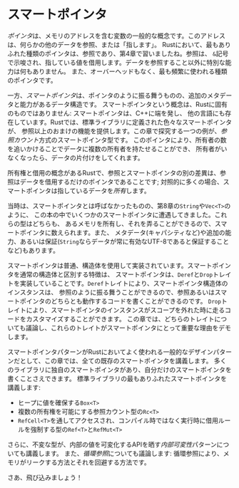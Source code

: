 <!-- # Smart Pointers -->

# スマートポインタ

<!-- A *pointer* is a general concept for a variable that contains an address in -->
<!-- memory. This address refers to, or “points at,” some other data. The most -->
<!-- common kind of pointer in Rust is a reference, which you learned about in -->
<!-- Chapter 4. References are indicated by the `&` symbol and borrow the value they -->
<!-- point to. They don’t have any special capabilities other than referring to -->
<!-- data. Also, they don’t have any overhead and are the kind of pointer we use -->
<!-- most often. -->

*ポインタ*は、メモリのアドレスを含む変数の一般的な概念です。このアドレスは、何らかの他のデータを参照、または「指します」。
Rustにおいて、最もありふれた種類のポインタは、参照であり、第4章で習いましたね。参照は、
`&`記号で示唆され、指している値を借用します。データを参照すること以外に特別な能力は何もありません。
また、オーバーヘッドもなく、最も頻繁に使われる種類のポインタです。

<!-- *Smart pointers*, on the other hand, are data structures that act like a -->
<!-- pointer but also have additional metadata and capabilities. The concept of -->
<!-- smart pointers isn’t unique to Rust: smart pointers originated in C++ and exist -->
<!-- in other languages as well. In Rust, the different smart pointers defined in -->
<!-- the standard library provide extra functionality beyond that provided by -->
<!-- references. One example that we’ll explore in this chapter is the *reference -->
<!-- counting* smart pointer type. This pointer enables you to have multiple owners -->
<!-- of data by keeping track of the number of owners and, when no owners remain, -->
<!-- taking care of cleaning up the data. -->

一方、*スマートポインタ*は、ポインタのように振る舞うものの、追加のメタデータと能力があるデータ構造です。
スマートポインタという概念は、Rustに固有のものではありません: スマートポインタは、C++に端を発し、
他の言語にも存在しています。Rustでは、標準ライブラリに定義された色々なスマートポインタが、
参照以上のおまけの機能を提供します。この章で探究する一つの例が、*参照カウント*方式のスマートポインタ型です。
このポインタにより、所有者の数を追いかけることでデータに複数の所有者を持たせることができ、
所有者がいなくなったら、データの片付けをしてくれます。

<!-- In Rust, where we have the concept of ownership and borrowing, an additional -->
<!-- difference between references and smart pointers is that references are -->
<!-- pointers that only borrow data; in contrast, in many cases, smart pointers -->
<!-- *own* the data they point to. -->

所有権と借用の概念があるRustで、参照とスマートポインタの別の差異は、参照はデータを借用するだけのポインタであることです;
対照的に多くの場合、スマートポインタは指しているデータを*所有*します。

<!-- We’ve already encountered a few smart pointers in this book, such as `String` -->
<!-- and `Vec<T>` in Chapter 8, although we didn’t call them smart pointers at the -->
<!-- time. Both these types count as smart pointers because they own some memory and -->
<!-- allow you to manipulate it. They also have metadata (such as their capacity) -->
<!-- and extra capabilities or guarantees (such as with `String` ensuring its data -->
<!-- will always be valid UTF-8). -->

当時は、スマートポインタとは呼ばなかったものの、第8章の`String`や`Vec<T>`のように、
この本の中でいくつかのスマートポインタに遭遇してきました。これらの型はどちらも、
あるメモリを所有し、それを弄ることができるので、スマートポインタに数えられます。また、
メタデータ(キャパシティなど)や追加の能力、あるいは保証(`String`ならデータが常に有効なUTF-8であると保証することなど)もあります。

<!-- Smart pointers are usually implemented using structs. The characteristic that -->
<!-- distinguishes a smart pointer from an ordinary struct is that smart pointers -->
<!-- implement the `Deref` and `Drop` traits. The `Deref` trait allows an instance -->
<!-- of the smart pointer struct to behave like a reference so we can write code -->
<!-- that works with either references or smart pointers. The `Drop` trait allows us -->
<!-- to customize the code that is run when an instance of the smart pointer goes -->
<!-- out of scope. In this chapter, we’ll discuss both traits and demonstrate why -->
<!-- they’re important to smart pointers. -->

スマートポインタは普通、構造体を使用して実装されています。スマートポインタを通常の構造体と区別する特徴は、
スマートポインタは、`Deref`と`Drop`トレイトを実装していることです。`Deref`トレイトにより、スマートポインタ構造体のインスタンスは、
参照のように振る舞うことができるので、参照あるいはスマートポインタのどちらとも動作するコードを書くことができるのです。
`Drop`トレイトにより、スマートポインタのインスタンスがスコープを外れた時に走るコードをカスタマイズすることができます。
この章では、どちらのトレイトについても議論し、これらのトレイトがスマートポインタにとって重要な理由をデモします。

<!-- Given that the smart pointer pattern is a general design pattern used -->
<!-- frequently in Rust, this chapter won’t cover every existing smart pointer. Many -->
<!-- libraries have their own smart pointers, and you can even write your own. We’ll -->
<!-- cover the most common smart pointers in the standard library: -->

スマートポインタパターンがRustにおいてよく使われる一般的なデザインパターンだとして、この章では、全ての既存のスマートポインタを講義します。
多くのライブラリに独自のスマートポインタがあり、自分だけのスマートポインタを書くことさえできます。
標準ライブラリの最もありふれたスマートポインタを講義します:

<!-- * `Box<T>` for allocating values on the heap -->
<!-- * `Rc<T>`, a reference counted type that enables multiple ownership -->
<!-- * `Ref<T>` and `RefMut<T>`, accessed through `RefCell<T>`, a type that enforces -->
<!--   the borrowing rules at runtime instead of compile time -->

* ヒープに値を確保する`Box<T>`
* 複数の所有権を可能にする参照カウント型の`Rc<T>`
* `RefCell<T>`を通してアクセスされ、コンパイル時ではなく実行時に借用ルールを強制する型の`Ref<T>`と`RefMut<T>`

<!-- In addition, we’ll cover the *interior mutability* pattern where an immutable -->
<!-- type exposes an API for mutating an interior value. We’ll also discuss -->
<!-- *reference cycles*: how they can leak memory and how to prevent them. -->

さらに、不変な型が、内部の値を可変化するAPIを晒す*内部可変性*パターンについても講義します。
また、*循環参照*についても議論します: 循環参照により、メモリがリークする方法とそれを回避する方法です。

<!-- Let’s dive in! -->

さあ、飛び込みましょう！
